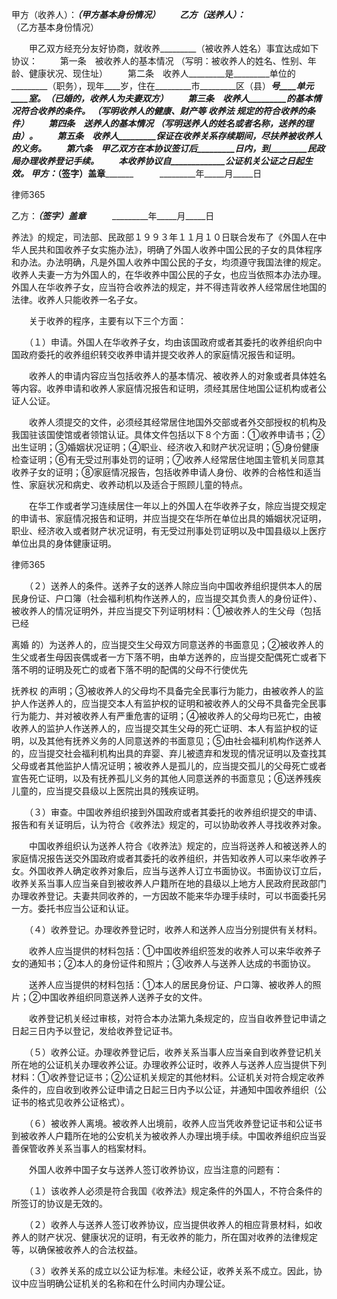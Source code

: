 
 甲方（收养人）：_________（甲方基本身份情况）
　　乙方（送养人）：_________（乙方基本身份情况） 


　　甲乙双方经充分友好协商，就收养_________（被收养人姓名）事宜达成如下协议：
　　
第一条　被收养人的基本情况
（写明：被收养人的姓名、性别、年龄、健康状况、现住址）
　　第二条　收养人_________是_________单位的_________（职务），现年____岁，住在_________市_________区（县）_______号____单元____室。（已婚的，收养人为夫妻双方）
　　第三条　收养人_________的基本情况符合收养的条件。
（写明收养人的健康、财产等
收养法
规定的符合收养的条件）
　　第四条　送养人的基本情况
（写明送养人的姓名或者名称，送养的理由）。
　　第五条　收养人_________保证在收养关系存续期间，尽扶养被收养人的义务。
　　第六条　甲乙双方在本协议签订后_________日内，到_________民政局办理收养登记手续。
　　本收养协议自_____________公证机关公证之日起生效。
甲方：_________（签字）盖章_________　　　_________年_____月_____日




 
律师365






乙方：_________（签字）盖章_________　　　_________年_____月_____日


 


 

 
 
 
 
 
  


  
 

  


  


  
 
 
 
 

养法》的规定，司法部、民政部１９９３年１１月１０日联合发布了《外国人在中华人民共和国收养子女实施办法》，明确了外国人收养中国公民的子女的具体程序和办法。办法明确，凡是外国人收养中国公民的子女，均须遵守我国法律的规定。收养人夫妻一方为外国人的，在华收养中国公民的子女，也应当依照本办法办理。外国人在华收养子女，应当符合收养法的规定，并不得违背收养人经常居住地国的法律。收养人只能收养一名子女。

 　　关于收养的程序，主要有以下三个方面：

 　　（１）申请。外国人在华收养子女，均由该国政府或者其委托的收养组织向中国政府委托的收养组织转交收养申请并提交收养人的家庭情况报告和证明。

 　　收养人的申请内容应当包括收养人的基本情况、被收养人的对象或者具体姓名等内容。收养申请和收养人家庭情况报告和证明，须经其居住地国公证机构或者公证人公证。

 　　收养人须提交的文件，必须经其经常居住地国外交部或者外交部授权的机构及我国驻该国使馆或者领馆认证。具体文件包括以下８个方面：①收养申请书；②出生证明；③婚姻状况证明；④职业、经济收入和财产状况证明；⑤身份健康检查证明；⑥有无受过刑事处罚的证明；⑦收养人经常居住地国主管机关同意其收养子女的证明；⑧家庭情况报告，包括收养申请人身份、收养的合格性和适当性、家庭状况和病史、收养动机以及适合于照顾儿童的特点。

 　　在华工作或者学习连续居住一年以上的外国人在华收养子女，除应当提交规定的申请书、家庭情况报告和证明，并应当提交在华所在单位出具的婚姻状况证明，职业、经济收入或者财产状况证明，有无受过刑事处罚证明以及中国县级以上医疗单位出具的身体健康证明。





 
律师365






 　　（２）送养人的条件。送养子女的送养人除应当向中国收养组织提供本人的居民身份证、户口簿（社会福利机构作送养人的，应当提交其负责人的身份证件）、被收养人的情况证明外，并应当提交下列证明材料：①被收养人的生父母（包括已经

离婚
的）为送养人的，应当提交生父母双方同意送养的书面意见；②被收养人的生父或者生母因丧偶或者一方下落不明，由单方送养的，应当提交配偶死亡或者下落不明的证明及死亡的或者下落不明的配偶的父母不行使优先

抚养权
的声明；③被收养人的父母均不具备完全民事行为能力，由被收养人的监护人作送养人的，应当提交本人有监护权的证明和被收养人的父母不具备完全民事行为能力、并对被收养人有严重危害的证明；④被收养人的父母均已死亡，由被收养人的监护人作送养人的，应当提交其生父母的死亡证明、本人有监护权的证明，以及其他有抚养义务的人同意送养的书面意见；⑤由社会福利机构作送养人的，应当提交社会福利机构出具的弃婴、弃儿被遗弃和发现的情况证明以及查找其父母或者其他监护人情况证明；被收养人是孤儿的，应当提交孤儿的父母死亡或者宣告死亡证明，以及有抚养孤儿义务的其他人同意送养的书面意见；⑥送养残疾儿童的，应当提交县级以上医院出具的残疾证明。



 　　（３）审查。中国收养组织接到外国政府或者其委托的收养组织提交的申请、报告和有关证明后，认为符合《收养法》规定的，可以协助收养人寻找收养对象。



 　　中国收养组织认为送养人符合《收养法》规定的，应当将送养人和被送养人的家庭情况报告送交外国政府或者其委托的收养组织，并告知收养人可以来华收养子女。外国收养人确定收养对象后，应当与送养人订立书面协议。书面协议订立后，收养关系当事人应当亲自到被收养人户籍所在地的县级以上地方人民政府民政部门办理收养登记。夫妻共同收养的，一方因故不能来华办理手续时，可以书面委托另一方。委托书应当公证和认证。



 　　（４）收养登记。办理收养登记时，收养人和送养人应当分别提供有关材料。



 　　收养人应当提供的材料包括：①中国收养组织签发的收养人可以来华收养子女的通知书；②本人的身份证件和照片；③收养人与送养人达成的书面协议。



 　　送养人应当提供的材料包括：①本人的居民身份证、户口簿、被收养人的照片；②中国收养组织同意送养人送养子女的文件。



 　　收养登记机关经过审核，对符合本办法第九条规定的，应当自收养登记申请之日起三日内予以登记，发给收养登记证书。



 　　（５）收养公证。办理收养登记后，收养关系当事人应当亲自到收养登记机关所在地的公证机关办理收养公证。办理收养公证时，收养人与送养人应当提供下列材料：①收养登记证书；②公证机关规定的其他材料。公证机关对符合规定收养条件的，应自收到收养公证申请之日起三日内予以公证，并通知中国收养组织（公证书的格式见收养公证格式）。



 　　（６）被收养人离境。被收养人出境前，收养人应当凭收养登记证书和公证书到被收养人户籍所在地的公安机关为被收养人办理出境手续。中国收养组织应当妥善保管收养关系当事人的档案材料。 



 　　外国人收养中国子女与送养人签订收养协议，应当注意的问题有：



 　　（１）该收养人必须是符合我国《收养法》规定条件的外国人，不符合条件的所签订的协议是无效的。



 　　（２）收养人与送养人签订收养协议，应当提供收养人的相应背景材料，如收养人的财产状况、健康状况的证明，有无收养的能力，所在国对收养的法律规定等，以确保被收养人的合法权益。



 　　（３）收养关系的成立以公证为标准。未经公证，收养关系不成立。因此，协议中应当明确公证机关的名称和在什么时间内办理公证。 


 

 
 
 
 
 
  


  
 

  


  


  
 
 
 
 

